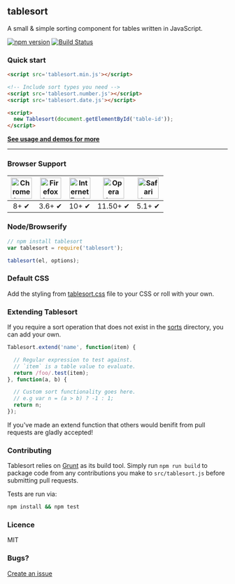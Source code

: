 tablesort
---

A small & simple sorting component for tables written in JavaScript.

[![npm version](http://img.shields.io/npm/v/tablesort.svg)](https://npmjs.org/package/tablesort) [![Build Status](https://travis-ci.org/tristen/tablesort.png?Zeqckz55oF1LjKHEqHT7)](https://travis-ci.org/tristen/tablesort)

### Quick start

``` html
<script src='tablesort.min.js'></script>

<!-- Include sort types you need -->
<script src='tablesort.number.js'></script>
<script src='tablesort.date.js'></script>

<script>
  new Tablesort(document.getElementById('table-id'));
</script>
```
**[See usage and demos for more](http://zengkv.com/tablesort/demo/)**

---

### Browser Support

| <img src="http://i.imgur.com/dJC1GUv.png" width="48px" height="48px" alt="Chrome logo"> | <img src="http://i.imgur.com/o1m5RcQ.png" width="48px" height="48px" alt="Firefox logo"> | <img src="http://i.imgur.com/8h3iz5H.png" width="48px" height="48px" alt="Internet Explorer logo"> | <img src="http://i.imgur.com/iQV4nmJ.png" width="48px" height="48px" alt="Opera logo"> | <img src="http://i.imgur.com/j3tgNKJ.png" width="48px" height="48px" alt="Safari logo"> |
|:---:|:---:|:---:|:---:|:---:|
| 8+ ✔ | 3.6+ ✔ | 10+ ✔ | 11.50+ ✔ | 5.1+ ✔ |

### Node/Browserify

``` js
// npm install tablesort
var tablesort = require('tablesort');

tablesort(el, options);
```

### Default CSS
Add the styling from [tablesort.css](tablesort.css) file to your CSS or roll with your own.


### Extending Tablesort

If you require a sort operation that does not exist
in the [sorts](https://github.com/zengkv/tablesort/tree/gh-pages/src/sorts/)
directory, you can add your own.

``` js
Tablesort.extend('name', function(item) {

  // Regular expression to test against.
  // `item` is a table value to evaluate.
  return /foo/.test(item);
}, function(a, b) {

  // Custom sort functionality goes here.
  // e.g var n = (a > b) ? -1 : 1;
  return n;
});
```

If you've made an extend function that others would benifit from pull requests
are gladly accepted!

### Contributing

Tablesort relies on [Grunt](http://gruntjs.com) as its build tool. Simply run
`npm run build` to package code from any contributions you make to `src/tablesort.js`
before submitting pull requests.

Tests are run via:

```sh
npm install && npm test
```

### Licence

MIT

### Bugs?

[Create an issue](https://github.com/zengkv/tablesort/issues)
